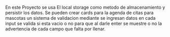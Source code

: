 En este Proyecto se usa El local storage como metodo de almacenamiento y persistir los datos.
Se pueden crear cards para la agenda de citas para mascotas
un sistema de validacion mediante se ingresan datos en cada input se valida si esta vacio o no para que al darle enter se muestre o no la advertencia de cada campo que falta por llenar.
